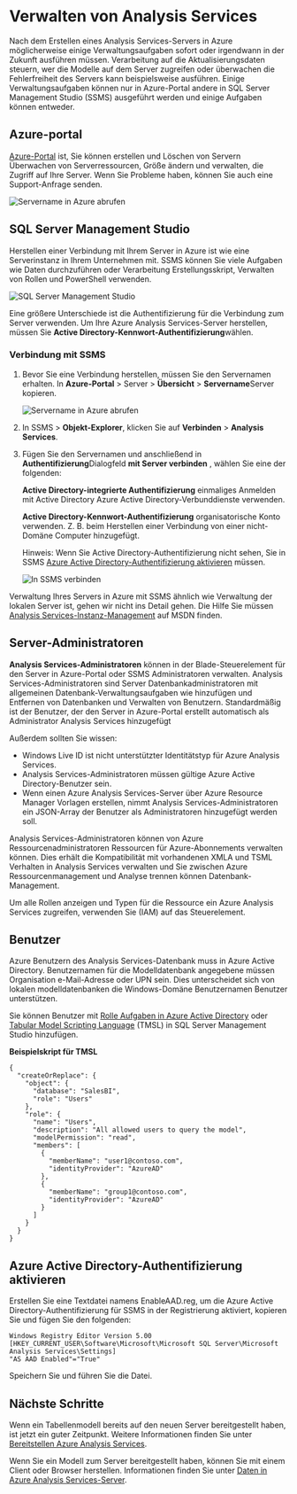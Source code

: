 <properties
   pageTitle="Verwalten von Azure Analysis Services | Microsoft Azure"
   description="Informationen Sie zum Verwalten eines Analysis Services-Servers in Azure."
   services="analysis-services"
   documentationCenter=""
   authors="minewiskan"
   manager="erikre"
   editor=""
   tags=""/>
<tags
   ms.service="analysis-services"
   ms.devlang="NA"
   ms.topic="article"
   ms.tgt_pltfrm="NA"
   ms.workload="na"
   ms.date="10/24/2016"
   ms.author="owend"/>

# <a name="manage-analysis-services"></a>Verwalten von Analysis Services

Nach dem Erstellen eines Analysis Services-Servers in Azure möglicherweise einige Verwaltungsaufgaben sofort oder irgendwann in der Zukunft ausführen müssen. Verarbeitung auf die Aktualisierungsdaten steuern, wer die Modelle auf dem Server zugreifen oder überwachen die Fehlerfreiheit des Servers kann beispielsweise ausführen. Einige Verwaltungsaufgaben können nur in Azure-Portal andere in SQL Server Management Studio (SSMS) ausgeführt werden und einige Aufgaben können entweder.

## <a name="azure-portal"></a>Azure-portal
[Azure-Portal](http://portal.azure.com/) ist, Sie können erstellen und Löschen von Servern Überwachen von Serverressourcen, Größe ändern und verwalten, die Zugriff auf Ihre Server.  Wenn Sie Probleme haben, können Sie auch eine Support-Anfrage senden.

![Servername in Azure abrufen](./media/analysis-services-manage/aas-manage-portal.png)

## <a name="sql-server-management-studio"></a>SQL Server Management Studio
Herstellen einer Verbindung mit Ihrem Server in Azure ist wie eine Serverinstanz in Ihrem Unternehmen mit. SSMS können Sie viele Aufgaben wie Daten durchzuführen oder Verarbeitung Erstellungsskript, Verwalten von Rollen und PowerShell verwenden.

![SQL Server Management Studio](./media/analysis-services-manage/aas-manage-ssms.png)

 Eine größere Unterschiede ist die Authentifizierung für die Verbindung zum Server verwenden. Um Ihre Azure Analysis Services-Server herstellen, müssen Sie **Active Directory-Kennwort-Authentifizierung**wählen.

### <a name="to-connect-with-ssms"></a>Verbindung mit SSMS
1. Bevor Sie eine Verbindung herstellen, müssen Sie den Servernamen erhalten. In **Azure-Portal** > Server > **Übersicht** > **Servername**Server kopieren.

    ![Servername in Azure abrufen](./media/analysis-services-deploy/aas-deploy-get-server-name.png)

2. In SSMS > **Objekt-Explorer**, klicken Sie auf **Verbinden** > **Analysis Services**.

3. Fügen Sie den Servernamen und anschließend in **Authentifizierung**Dialogfeld **mit Server verbinden** , wählen Sie eine der folgenden:

    **Active Directory-integrierte Authentifizierung** einmaliges Anmelden mit Active Directory Azure Active Directory-Verbunddienste verwenden.

    **Active Directory-Kennwort-Authentifizierung** organisatorische Konto verwenden. Z. B. beim Herstellen einer Verbindung von einer nicht-Domäne Computer hinzugefügt.

    Hinweis: Wenn Sie Active Directory-Authentifizierung nicht sehen, Sie in SSMS [Azure Active Directory-Authentifizierung aktivieren](#enable-azure-active-directory-authentication) müssen.

    ![In SSMS verbinden](./media/analysis-services-manage/aas-manage-connect-ssms.png)

Verwaltung Ihres Servers in Azure mit SSMS ähnlich wie Verwaltung der lokalen Server ist, gehen wir nicht ins Detail gehen. Die Hilfe Sie müssen [Analysis Services-Instanz-Management](https://msdn.microsoft.com/library/hh230806.aspx) auf MSDN finden.

## <a name="server-administrators"></a>Server-Administratoren
**Analysis Services-Administratoren** können in der Blade-Steuerelement für den Server in Azure-Portal oder SSMS Administratoren verwalten. Analysis Services-Administratoren sind Server Datenbankadministratoren mit allgemeinen Datenbank-Verwaltungsaufgaben wie hinzufügen und Entfernen von Datenbanken und Verwalten von Benutzern. Standardmäßig ist der Benutzer, der den Server in Azure-Portal erstellt automatisch als Administrator Analysis Services hinzugefügt

Außerdem sollten Sie wissen:

-   Windows Live ID ist nicht unterstützter Identitätstyp für Azure Analysis Services.  
-   Analysis Services-Administratoren müssen gültige Azure Active Directory-Benutzer sein.
-   Wenn einen Azure Analysis Services-Server über Azure Resource Manager Vorlagen erstellen, nimmt Analysis Services-Administratoren ein JSON-Array der Benutzer als Administratoren hinzugefügt werden soll.

Analysis Services-Administratoren können von Azure Ressourcenadministratoren Ressourcen für Azure-Abonnements verwalten können. Dies erhält die Kompatibilität mit vorhandenen XMLA und TSML Verhalten in Analysis Services verwalten und Sie zwischen Azure Ressourcenmanagement und Analyse trennen können Datenbank-Management.

Um alle Rollen anzeigen und Typen für die Ressource ein Azure Analysis Services zugreifen, verwenden Sie (IAM) auf das Steuerelement.

## <a name="database-users"></a>Benutzer
Azure Benutzern des Analysis Services-Datenbank muss in Azure Active Directory. Benutzernamen für die Modelldatenbank angegebene müssen Organisation e-Mail-Adresse oder UPN sein. Dies unterscheidet sich von lokalen modelldatenbanken die Windows-Domäne Benutzernamen Benutzer unterstützen.

Sie können Benutzer mit [Rolle Aufgaben in Azure Active Directory](../active-directory/role-based-access-control-configure.md) oder [Tabular Model Scripting Language](https://msdn.microsoft.com/library/mt614797.aspx) (TMSL) in SQL Server Management Studio hinzufügen.

**Beispielskript für TMSL**

```
{
  "createOrReplace": {
    "object": {
      "database": "SalesBI",
      "role": "Users"
    },
    "role": {
      "name": "Users",
      "description": "All allowed users to query the model",
      "modelPermission": "read",
      "members": [
        {
          "memberName": "user1@contoso.com",
          "identityProvider": "AzureAD"
        },
        {
          "memberName": "group1@contoso.com",
          "identityProvider": "AzureAD"
        }
      ]
    }
  }
}
```

## <a name="enable-azure-active-directory-authentication"></a>Azure Active Directory-Authentifizierung aktivieren
Erstellen Sie eine Textdatei namens EnableAAD.reg, um die Azure Active Directory-Authentifizierung für SSMS in der Registrierung aktiviert, kopieren Sie und fügen Sie den folgenden:


```
Windows Registry Editor Version 5.00
[HKEY_CURRENT_USER\Software\Microsoft\Microsoft SQL Server\Microsoft Analysis Services\Settings]
"AS AAD Enabled"="True"
```

Speichern Sie und führen Sie die Datei.



## <a name="next-steps"></a>Nächste Schritte
Wenn ein Tabellenmodell bereits auf den neuen Server bereitgestellt haben, ist jetzt ein guter Zeitpunkt. Weitere Informationen finden Sie unter [Bereitstellen Azure Analysis Services](analysis-services-deploy.md).

Wenn Sie ein Modell zum Server bereitgestellt haben, können Sie mit einem Client oder Browser herstellen. Informationen finden Sie unter [Daten in Azure Analysis Services-Server](analysis-services-connect.md).
